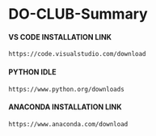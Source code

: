 # DO-CLUB-Summary

#### VS CODE INSTALLATION LINK
    https://code.visualstudio.com/download

#### PYTHON IDLE
    https://www.python.org/downloads

#### ANACONDA INSTALLATION LINK
    https://www.anaconda.com/download

